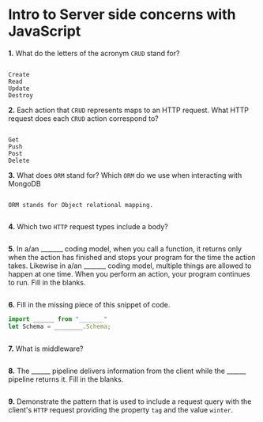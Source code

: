 # Intro to Server side concerns with JavaScript

**1.** What do the letters of the acronym `CRUD` stand for?

```

Create
Read
Update
Destroy 

```
**2.** Each action that `CRUD` represents maps to an HTTP request. What HTTP request does each `CRUD` action correspond to?

```

Get
Push
Post 
Delete

```
**3.** What does `ORM` stand for? Which `ORM` do we use when interacting with MongoDB
<!-- enter you answer in the space below -->
```

ORM stands for Object relational mapping.


```
**4.** Which two `HTTP` request types include a body?
<!-- enter you answer in the space below -->
```

```
**5.** In a/an _______ coding model, when you call a function, it returns only when the action has finished and stops your program for the time the action takes. Likewise in a/an _______ coding model, multiple things are allowed to happen at one time. When you perform an action, your program continues to run.  Fill in the blanks.
<!-- enter you answer in the space below -->
```

```

**6.** Fill in the missing piece of this snippet of code.
```js
import ______ from "_______"
let Schema = ________.Schema;
```
<!-- enter you answer in the space below -->
```

```
**7.** What is middleware?
<!-- enter you answer in the space below -->
```

```
**8.** The ______ pipeline delivers information from the client while the ______ pipeline returns it. Fill in the blanks. 
<!-- enter you answer in the space below -->
```

```
**9.** 
Demonstrate the pattern that is used to include a request query with the client's `HTTP` request providing the property `tag` and the value `winter`.
<!-- enter you answer in the space below -->
```

```